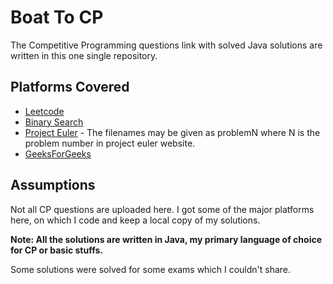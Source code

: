 # Boat To CP

The Competitive Programming questions link with solved Java solutions are written in this one single repository.

## Platforms Covered

* [Leetcode](https://leetcode.com/problemset/all/)
* [Binary Search](https://binarysearch.com/)
* [Project Euler](https://projecteuler.net/) - The filenames may be given as problemN where N is the problem number in project euler website.
* [GeeksForGeeks](https://www.geeksforgeeks.org/)

## Assumptions

Not all CP questions are uploaded here. I got some of the major platforms here, on which I code and keep a local copy of my solutions. 

**Note: All the solutions are written in Java, my primary language of choice for CP or basic stuffs.**

Some solutions were solved for some exams which I couldn't share.
